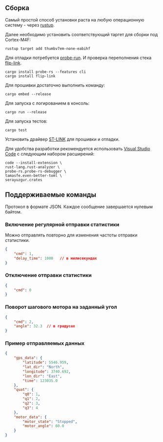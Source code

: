 ## Сборка

Самый простой способ установки раста на любую операционную систему - через [rustup](https://rustup.rs).

Далее необходимо установить соответствующий таргет для сборки под Cortex-M4F:

```shell
rustup target add thumbv7em-none-eabihf
```

Для отладки потребуется [probe-run](https://github.com/knurling-rs/probe-run). И проверка переполнения стека [flip-link](https://github.com/knurling-rs/flip-link).

```shell
cargo install probe-rs --features cli
cargo install flip-link
```

Для прошивки достаточно выполнить команду:

```shell
cargo embed --release
```

Для запуска с логированием в консоль:

```shell
cargo run --release
```

Для запуска тестов:

```shell
cargo test
```

Установить драйвер [ST-LINK](https://www.st.com/en/development-tools/stsw-link009.html) для прошивки и отладки.

Для удобства разработки рекомендуется использовать [Visual Studio Code](https://code.visualstudio.com) c следующим набором расширений:

```shell
code --install-extension \
rust-lang.rust-analyzer \
probe-rs.probe-rs-debugger \
tamasfe.even-better-toml \
serayuzgur.crates
```

## Поддерживаемые команды

Протокол в формате JSON. Каждое сообщение завершается нулевым байтом.

### Включение регулярной отправки статистики

Можно отправлять повторно для изменения частоты отправки статистики.

```json
{
    "cmd": 1,
    "delay_time": 1000   // в милисекундах
}
```

### Отключение отправки статистики

```json
{
    "cmd": 0
}
```

### Поворот шагового мотора на заданный угол

```json
{
    "cmd": 2,
    "angle": 32.3  // в градусах
}
```

### Пример отправляемых данных

```json
{
    "gps_data": {
        "latitude": 5546.959,
        "lat_dir": "North",
        "longitude": 3740.692,
        "lon_dir": "East",
        "time": 123035.0
    },
    "quat": {
        "q0": 1,
        "q1": 2,
        "q2": 3,
        "q3": 4
    },
    "motor_data": {
        "motor_state": "Stopped",
        "motor_angle": 60.0
    }
}
```
